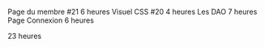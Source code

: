 Page du membre #21 6 heures
Visuel CSS #20 4 heures
Les DAO 7 heures
Page Connexion 6 heures

23 heures